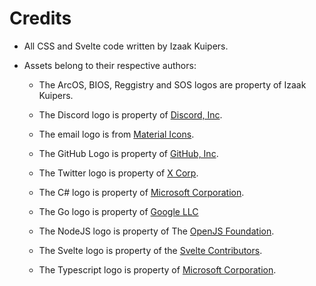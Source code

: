 # Credits

- All CSS and Svelte code written by Izaak Kuipers.
- Assets belong to their respective authors:

  - The ArcOS, BIOS, Reggistry and SOS logos are property of Izaak Kuipers.
  - The Discord logo is property of [Discord, Inc](https://discord.com/).
  - The email logo is from [Material Icons](https://fonts.google.com/icons).
  - The GitHub Logo is property of [GitHub, Inc](https://github.com/).
  - The Twitter logo is property of [X Corp](https://twitter.com/).

  - The C# logo is property of [Microsoft Corporation](https://microsoft.com/).
  - The Go logo is property of [Google LLC](https://google.com/)
  - The NodeJS logo is property of The [OpenJS Foundation](https://openjsf.org/).
  - The Svelte logo is property of the [Svelte Contributors](https://github.com/sveltejs/svelte/graphs/contributors).
  - The Typescript logo is property of [Microsoft Corporation](https://microsoft.com/).
